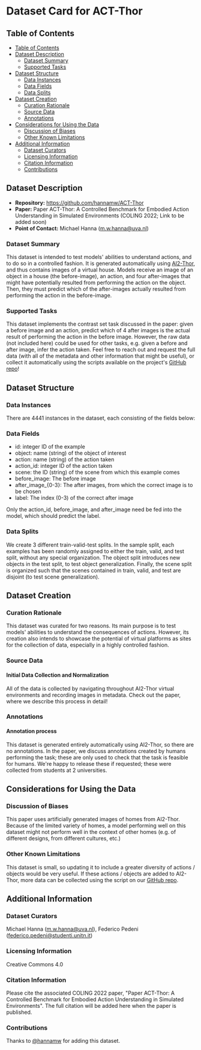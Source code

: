 # Dataset Card for ACT-Thor

## Table of Contents
- [Table of Contents](#table-of-contents)
- [Dataset Description](#dataset-description)
  - [Dataset Summary](#dataset-summary)
  - [Supported Tasks](#supported-tasks)
- [Dataset Structure](#dataset-structure)
  - [Data Instances](#data-instances)
  - [Data Fields](#data-fields)
  - [Data Splits](#data-splits)
- [Dataset Creation](#dataset-creation)
  - [Curation Rationale](#curation-rationale)
  - [Source Data](#source-data)
  - [Annotations](#annotations)
- [Considerations for Using the Data](#considerations-for-using-the-data)
  - [Discussion of Biases](#discussion-of-biases)
  - [Other Known Limitations](#other-known-limitations)
- [Additional Information](#additional-information)
  - [Dataset Curators](#dataset-curators)
  - [Licensing Information](#licensing-information)
  - [Citation Information](#citation-information)
  - [Contributions](#contributions)

## Dataset Description

- **Repository:** https://github.com/hannamw/ACT-Thor
- **Paper:** Paper ACT-Thor: A Controlled Benchmark for Embodied Action Understanding in Simulated Environments (COLING 2022; Link to be added soon)
- **Point of Contact:** Michael Hanna (m.w.hanna@uva.nl)

### Dataset Summary

This dataset is intended to test models' abilities to understand actions, and to do so in a controlled fashion. It is generated automatically using [AI2-Thor](https://ai2thor.allenai.org/), and thus contains images of a virtual house. Models receive an image of an object in a house (the before-image), an action, and four after-images that might have potentially resulted from performing the action on the object. Then, they must predict which of the after-images actually resulted from performing the action in the before-image.

### Supported Tasks

This dataset implements the contrast set task discussed in the paper: given a before image and an action, predict which of 4 after images is the actual result of performing the action in the before image. However, the raw data (not included here) could be used for other tasks, e.g. given a before and after image, infer the action taken. Feel free to reach out and request the full data (with all of the metadata and other information that might be useful), or collect it automatically using the scripts available on the project's [GitHub repo](https://github.com/hannamw/ACT-Thor)!

## Dataset Structure

### Data Instances

There are 4441 instances in the dataset, each consisting of the fields below:

### Data Fields

- id: integer ID of the example
- object: name (string) of the object of interest
- action: name (string) of the action taken
- action_id: integer ID of the action taken
- scene: the ID (string) of the scene from which this example comes
- before_image: The before image
- after_image_{0-3}: The after images, from which the correct image is to be chosen
- label: The index (0-3) of the correct after image

Only the action_id, before_image, and after_image need be fed into the model, which should predict the label.

### Data Splits

We create 3 different train-valid-test splits. In the sample split, each examples has been randomly assigned to either the train, valid, and test split, without any special organization. The object split introduces new objects in the test split, to test object generalization. Finally, the scene split is organized such that the scenes contained in train, valid, and test are disjoint (to test scene generalization).

## Dataset Creation

### Curation Rationale

This dataset was curated for two reasons. Its main purpose is to test models' abilities to understand the consequences of actions. However, its creation also intends to showcase the potential of virtual platforms as sites for the collection of data, especially in a highly controlled fashion.

### Source Data

#### Initial Data Collection and Normalization

All of the data is collected by navigating throughout AI2-Thor virtual environments and recording images in metadata. Check out the paper, where we describe this process in detail!

### Annotations

#### Annotation process

This dataset is generated entirely automatically using AI2-Thor, so there are no annotations. In the paper, we discuss annotations created by humans performing the task; these are only used to check that the task is feasible for humans. We're happy to release these if requested; these were collected from students at 2 universities.

## Considerations for Using the Data

### Discussion of Biases

This paper uses artificially generated images of homes from AI2-Thor. Because of the limited variety of homes, a model performing well on this dataset might not perform well in the context of other homes (e.g. of different designs, from different cultures, etc.)

### Other Known Limitations

This dataset is small, so updating it to include a greater diversity of actions / objects would be very useful. If these actions / objects are added to AI2-Thor, more data can be collected using the script on our [GitHub repo](https://github.com/hannamw/ACT-Thor).

## Additional Information

### Dataset Curators

Michael Hanna (m.w.hanna@uva.nl), Federico Pedeni (federico.pedeni@studenti.unitn.it)

### Licensing Information

Creative Commons 4.0

### Citation Information

Please cite the associated COLING 2022 paper, "Paper ACT-Thor: A Controlled Benchmark for Embodied Action Understanding in Simulated Environments". The full citation will be added here when the paper is published.

### Contributions

Thanks to [@hannamw](https://github.com/hannamw) for adding this dataset.